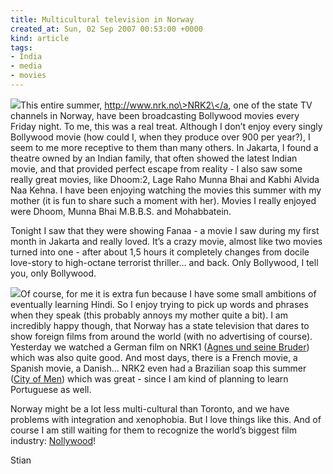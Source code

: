 ```yaml
---
title: Multicultural television in Norway
created_at: Sun, 02 Sep 2007 00:53:00 +0000
kind: article
tags:
- India
- media
- movies
---
```


![](http://upload.wikimedia.org/wikipedia/en/thumb/9/94/Mohabbatein.jpg/200px-Mohabbatein.jpg)This
entire summer, [http://www.nrk.no\>NRK2\</a](http://www.nrk.no>NRK2</a),
one of the state TV channels in Norway, have been broadcasting Bollywood
movies every Friday night. To me, this was a real treat. Although I
don’t enjoy every singly Bollywood movie (how could I, when they produce
over 900 per year?), I seem to me more receptive to them than many
others. In Jakarta, I found a theatre owned by an Indian family, that
often showed the latest Indian movie, and that provided perfect escape
from reality - I also saw some really great movies, like Dhoom:2, Lage
Raho Munna Bhai and Kabhi Alvida Naa Kehna. I have been enjoying
watching the movies this summer with my mother (it is fun to share such
a moment with her). Movies I really enjoyed were Dhoom, Munna Bhai
M.B.B.S. and Mohabbatein.

Tonight I saw that they were showing Fanaa - a movie I saw during my
first month in Jakarta and really loved. It’s a crazy movie, almost like
two movies turned into one - after about 1,5 hours it completely changes
from docile love-story to high-octane terrorist thriller… and back. Only
Bollywood, I tell you, only Bollywood.

![](http://upload.wikimedia.org/wikipedia/en/thumb/1/16/City_of_Men.jpg/200px-City_of_Men.jpg)Of
course, for me it is extra fun because I have some small ambitions of
eventually learning Hindi. So I enjoy trying to pick up words and
phrases when they speak (this probably annoys my mother quite a bit). I
am incredibly happy though, that Norway has a state television that
dares to show foreign films from around the world (with no advertising
of course). Yesterday we watched a German film on NRK1 ([Agnes und seine
Bruder](http://www.br-online.de/kultur-szene/film/kino/0409/03603/))
which was also quite good. And most days, there is a French movie, a
Spanish movie, a Danish… NRK2 even had a Brazilian soap this summer
([City of Men](http://en.wikipedia.org/wiki/City_of_Men)) which was
great - since I am kind of planning to learn Portuguese as well.

Norway might be a lot less multi-cultural than Toronto, and we have
problems with integration and xenophobia. But I love things like this.
And of course I am still waiting for them to recognize the world’s
biggest film industry:
[Nollywood](http://en.wikipedia.org/wiki/Nollywood)!

Stian
